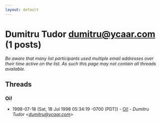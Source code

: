 ```yaml
---
layout: default
---
```


# Dumitru Tudor <dumitru@ycaar.com> (1 posts)

_Be aware that many list participants used multiple email addresses over their time active on the list. As such this page may not contain all threads available._

## Threads

### Oi!
+ 1998-07-18 (Sat, 18 Jul 1998 05:34:19 -0700 (PDT)) - [Oi!](/archive/1998/07/2a6b89c134169eca155849c231ee43162f6f5a290d4566f660c6945897c5fb4c) - _Dumitru Tudor \<dumitru@ycaar.com\>_

